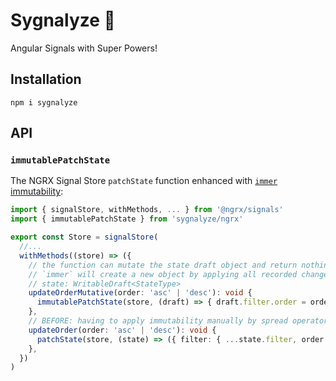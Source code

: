 # Sygnalyze 🚦

Angular Signals with Super Powers!

## Installation

`npm i sygnalyze`

## API

### `immutablePatchState`

The NGRX Signal Store `patchState` function enhanced with [`immer` immutability](https://immerjs.github.io/immer/):

```ts
import { signalStore, withMethods, ... } from '@ngrx/signals'
import { immutablePatchState } from 'sygnalyze/ngrx'

export const Store = signalStore(
  //...
  withMethods((store) => ({
    // the function can mutate the state draft object and return nothing
    // `immer` will create a new object by applying all recorded changes
    // state: WritableDraft<StateType>
    updateOrderMutative(order: 'asc' | 'desc'): void {
      immutablePatchState(store, (draft) => { draft.filter.order = order });
    },
    // BEFORE: having to apply immutability manually by spread operator:
    updateOrder(order: 'asc' | 'desc'): void {
      patchState(store, (state) => ({ filter: { ...state.filter, order } }));
    },
  })
)
```
